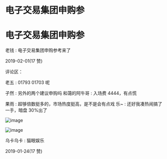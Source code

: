 # 电子交易集团申购参

# 电子交易集团申购参

老钱 : 电子交易集团申购参考来了

2019-02-01(17 赞)

评论区：

老五 : 01793 01703 呢

孑然 : 另外的两个建议申购吗 和蔼的阿牛哥 : 入场费 4444，有点慌

果雨 : 超够倍数挺多的，市场热度挺高，是不是会有点戏 乐~ : 还好我凑热闹搞了一手，暗盘 30%出了

![image](img/Image_311.png)

![image](img/Image_312.png)

乌卡乌卡 : 猫眼娱乐

2019-01-24(17 赞)